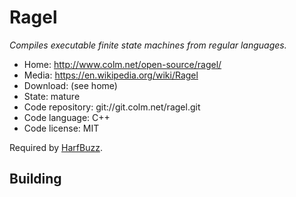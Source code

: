 # Ragel

_Compiles executable finite state machines from regular languages._

- Home: http://www.colm.net/open-source/ragel/
- Media: https://en.wikipedia.org/wiki/Ragel
- Download: (see home)
- State: mature
- Code repository: git://git.colm.net/ragel.git
- Code language: C++
- Code license: MIT

Required by [HarfBuzz](harfbuzz.md).

## Building

